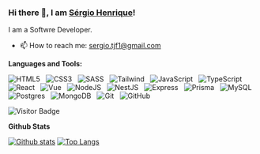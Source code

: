 ### Hi there 👋, I am [Sérgio Henrique](https://www.linkedin.com/in/sergio-de-lima-jr/)!

I am a Softwre Developer.

- 📫 How to reach me: sergio.tjf1@gmail.com

**Languages and Tools:** 

![HTML5](https://img.shields.io/badge/-HTML5-black?logo=html5&style=social)&nbsp;&nbsp;
![CSS3](https://img.shields.io/badge/-CSS3-black?logo=css3&style=social)&nbsp;&nbsp;
![SASS](https://img.shields.io/badge/-SASS-black?logo=sass&style=social)&nbsp;&nbsp;
![Tailwind](https://img.shields.io/badge/-Tailwind-black?logo=tailwindcss&style=social)&nbsp;&nbsp;
![JavaScript](https://img.shields.io/badge/-JavaScript-black?logo=javascript&style=social)&nbsp;&nbsp;
![TypeScript](https://img.shields.io/badge/-TypeScript-black?logo=typescript&style=social)&nbsp;&nbsp;
![React](https://img.shields.io/badge/-React-black=false?logo=react&style=social)&nbsp;&nbsp;
![Vue](https://img.shields.io/badge/-Vue.js-black?logo=vue.js&style=social)&nbsp;&nbsp;
![NodeJS](https://img.shields.io/badge/-NodeJS-black?logo=node.js&style=social)&nbsp;&nbsp;
![NestJS](https://img.shields.io/badge/-NestJS-black?logo=nestjs&style=social)&nbsp;&nbsp;
![Express](https://img.shields.io/badge/-Express-black?logo=express&style=social)&nbsp;&nbsp;
![Prisma](https://img.shields.io/badge/-Prisma-black?logo=prisma&style=social)&nbsp;&nbsp;
![MySQL](https://img.shields.io/badge/-MySQL-black?logo=mysql&style=social)&nbsp;&nbsp;
![Postgres](https://img.shields.io/badge/-Postgres-black?logo=postgresql&style=social)&nbsp;&nbsp;
![MongoDB](https://img.shields.io/badge/-MongoDB-black?logo=mongodb&style=social)&nbsp;&nbsp;
![Git](https://img.shields.io/badge/-Git-black?logo=git&style=social)&nbsp;&nbsp;
![GitHub](https://img.shields.io/badge/-GitHub-black?logo=github&style=social)&nbsp;&nbsp;

![Visitor Badge](https://visitor-badge.laobi.icu/badge?page_id=sergiohdljr.sergiohdljr)

**Github Stats**

  <a href="#">![Github stats](https://github-readme-stats.vercel.app/api?username=sergiohdljr&theme=graywhite&count_private=true&hide_border=true&line_height=20)</a>
  <a href="#">![Top Langs](https://github-readme-stats.vercel.app/api/top-langs/?username=sergiohdljr&layout=compact&theme=graywhite&count_private=true&hide_border=true)</a>
